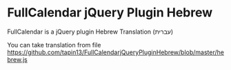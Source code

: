 FullCalendar jQuery Plugin Hebrew
==============================

FullCalendar is a jQuery plugin Hebrew Translation (עברית)

You can take translation from file https://github.com/tapin13/FullCalendarjQueryPluginHebrew/blob/master/hebrew.js
